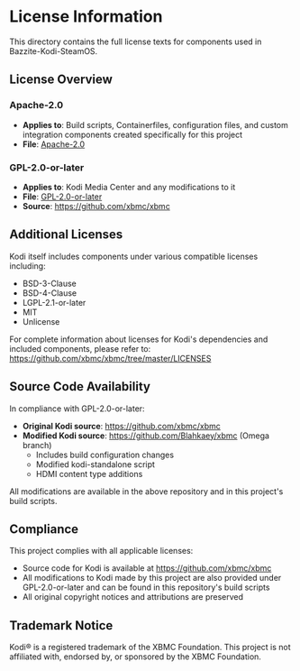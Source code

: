 # License Information

This directory contains the full license texts for components used in Bazzite-Kodi-SteamOS.

## License Overview

### Apache-2.0
- **Applies to**: Build scripts, Containerfiles, configuration files, and custom integration components created specifically for this project
- **File**: [Apache-2.0](Apache-2.0)

### GPL-2.0-or-later
- **Applies to**: Kodi Media Center and any modifications to it
- **File**: [GPL-2.0-or-later](GPL-2.0-or-later)
- **Source**: https://github.com/xbmc/xbmc

## Additional Licenses

Kodi itself includes components under various compatible licenses including:
- BSD-3-Clause
- BSD-4-Clause
- LGPL-2.1-or-later
- MIT
- Unlicense

For complete information about licenses for Kodi's dependencies and included components, 
please refer to: https://github.com/xbmc/xbmc/tree/master/LICENSES

## Source Code Availability

In compliance with GPL-2.0-or-later:

- **Original Kodi source**: https://github.com/xbmc/xbmc
- **Modified Kodi source**: https://github.com/Blahkaey/xbmc (Omega branch)
  - Includes build configuration changes
  - Modified kodi-standalone script
  - HDMI content type additions

All modifications are available in the above repository and in this project's build scripts.

## Compliance

This project complies with all applicable licenses:
- Source code for Kodi is available at https://github.com/xbmc/xbmc
- All modifications to Kodi made by this project are also provided under
GPL-2.0-or-later and can be found in this repository's build scripts
- All original copyright notices and attributions are preserved

## Trademark Notice

Kodi® is a registered trademark of the XBMC Foundation. This project is not affiliated with, 
endorsed by, or sponsored by the XBMC Foundation.